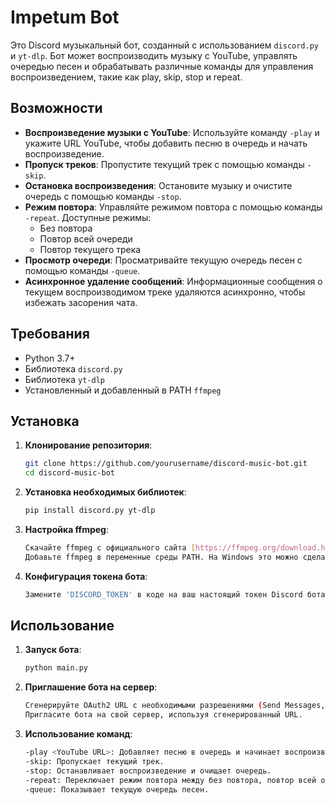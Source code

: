 # Impetum Bot

Это Discord музыкальный бот, созданный с использованием `discord.py` и `yt-dlp`. Бот может воспроизводить музыку с YouTube, управлять очередью песен и обрабатывать различные команды для управления воспроизведением, такие как play, skip, stop и repeat.

## Возможности

- **Воспроизведение музыки с YouTube**: Используйте команду `-play` и укажите URL YouTube, чтобы добавить песню в очередь и начать воспроизведение.
- **Пропуск треков**: Пропустите текущий трек с помощью команды `-skip`.
- **Остановка воспроизведения**: Остановите музыку и очистите очередь с помощью команды `-stop`.
- **Режим повтора**: Управляйте режимом повтора с помощью команды `-repeat`. Доступные режимы:
  - Без повтора
  - Повтор всей очереди
  - Повтор текущего трека
- **Просмотр очереди**: Просматривайте текущую очередь песен с помощью команды `-queue`.
- **Асинхронное удаление сообщений**: Информационные сообщения о текущем воспроизводимом треке удаляются асинхронно, чтобы избежать засорения чата.

## Требования

- Python 3.7+
- Библиотека `discord.py`
- Библиотека `yt-dlp`
- Установленный и добавленный в PATH `ffmpeg`

## Установка

1. **Клонирование репозитория**:
   ```sh
   git clone https://github.com/yourusername/discord-music-bot.git
   cd discord-music-bot
2. **Установка необходимых библиотек**:
    ```sh 
    pip install discord.py yt-dlp
3. **Настройка ffmpeg**:
    ```sh 
    Скачайте ffmpeg с официального сайта [https://ffmpeg.org/download.html].
    Добавьте ffmpeg в переменные среды PATH. На Windows это можно сделать, добавив папку bin в системные переменные окружения.
4. **Конфигурация токена бота**:
    ```sh
    Замените 'DISCORD_TOKEN' в коде на ваш настоящий токен Discord бота.

## Использование

1. **Запуск бота**:
   ```sh
   python main.py
2. **Приглашение бота на сервер**:
   ```sh
   Сгенерируйте OAuth2 URL с необходимыми разрешениями (Send Messages, Connect, Speak).
   Пригласите бота на свой сервер, используя сгенерированный URL.
3. **Использование команд**:
   ```sh
   -play <YouTube URL>: Добавляет песню в очередь и начинает воспроизведение.
   -skip: Пропускает текущий трек.
   -stop: Останавливает воспроизведение и очищает очередь.
   -repeat: Переключает режим повтора между без повтора, повтор всей очереди и повтор текущего трека.
   -queue: Показывает текущую очередь песен.